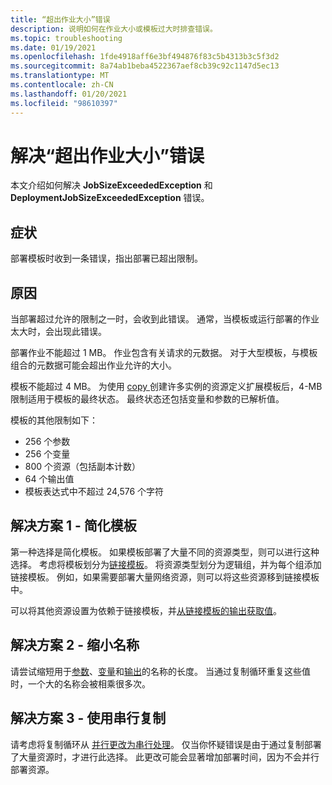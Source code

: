 ```yaml
---
title: “超出作业大小”错误
description: 说明如何在作业大小或模板过大时排查错误。
ms.topic: troubleshooting
ms.date: 01/19/2021
ms.openlocfilehash: 1fde4918aff6e3bf494876f83c5b4313b3c5f3d2
ms.sourcegitcommit: 8a74ab1beba4522367aef8cb39c92c1147d5ec13
ms.translationtype: MT
ms.contentlocale: zh-CN
ms.lasthandoff: 01/20/2021
ms.locfileid: "98610397"
---
```

# <a name="resolve-errors-for-job-size-exceeded"></a>解决“超出作业大小”错误

本文介绍如何解决 **JobSizeExceededException** 和 **DeploymentJobSizeExceededException** 错误。

## <a name="symptom"></a>症状

部署模板时收到一条错误，指出部署已超出限制。

## <a name="cause"></a>原因

当部署超过允许的限制之一时，会收到此错误。 通常，当模板或运行部署的作业太大时，会出现此错误。

部署作业不能超过 1 MB。 作业包含有关请求的元数据。 对于大型模板，与模板组合的元数据可能会超出作业允许的大小。


模板不能超过 4 MB。 为使用 [copy ](copy-resources.md) 创建许多实例的资源定义扩展模板后，4-MB 限制适用于模板的最终状态。 最终状态还包括变量和参数的已解析值。

模板的其他限制如下：

* 256 个参数
* 256 个变量
* 800 个资源（包括副本计数）
* 64 个输出值
* 模板表达式中不超过 24,576 个字符

## <a name="solution-1---simplify-template"></a>解决方案 1 - 简化模板

第一种选择是简化模板。 如果模板部署了大量不同的资源类型，则可以进行这种选择。 考虑将模板划分为[链接模板](linked-templates.md)。 将资源类型划分为逻辑组，并为每个组添加链接模板。 例如，如果需要部署大量网络资源，则可以将这些资源移到链接模板中。

可以将其他资源设置为依赖于链接模板，并[从链接模板的输出获取值](linked-templates.md#get-values-from-linked-template)。

## <a name="solution-2---reduce-name-size"></a>解决方案 2 - 缩小名称

请尝试缩短用于[参数](template-parameters.md)、[变量](template-variables.md)和[输出](template-outputs.md)的名称的长度。 当通过复制循环重复这些值时，一个大的名称会被相乘很多次。

## <a name="solution-3---use-serial-copy"></a>解决方案 3 - 使用串行复制

请考虑将复制循环从 [并行更改为串行处理](copy-resources.md#serial-or-parallel)。 仅当你怀疑错误是由于通过复制部署了大量资源时，才进行此选择。 此更改可能会显著增加部署时间，因为不会并行部署资源。
